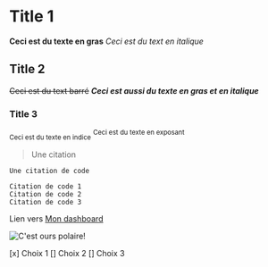 # Title 1
**Ceci est du texte en gras**
_Ceci est du text en italique_
## Title 2
~~Ceci est du text barré~~
***Ceci est aussi du texte en gras et en italique***
### Title 3
<sub>Ceci est du texte en indice</sub>
<sup>Ceci est du texte en exposant</sup>

> Une citation

`Une citation de code`

```
Citation de code 1
Citation de code 2
Citation de code 3
```

Lien vers [Mon dashboard](https://github.com/)

![C'est ours polaire!](https://ds.static.rtbf.be/article/image/1920x1080/b/1/a/9b523b0c92185f39a0da77a82c51b46a-1701696911.jpg)

[x] Choix 1
[] Choix 2
[] Choix 3